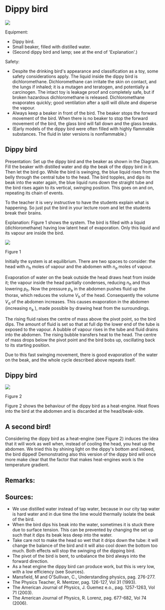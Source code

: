 # Dippy bird 

![](https://cdn.mathpix.com/cropped/2024_06_24_13968e568c5c608ef517g-1.jpg?height=1002&width=1511&top_left_y=316&top_left_x=227)

Equipment:

- Dippy bird.
- Small beaker, filled with distilled water.
- (Second dippy bird and lamp; see at the end of 'Explanation'.)

Safety:

- Despite the drinking bird's appearance and classification as a toy, some safety considerations apply. The liquid inside the dippy bird is dichloromethane. Dichloromethane can irritate the skin on contact, and the lungs if inhaled; it is a mutagen and teratogen, and potentially a carcinogen. The intact toy is leakage proof and completely safe, but if broken hazardous dichloromethane is released. Dichloromethane evaporates quickly; good ventilation after a spill will dilute and disperse the vapour.
- Always keep a beaker in front of the bird. The beaker stops the forward movement of the bird. When there is no beaker to stop the forward movement of the bird, the glass bird will fall down and the glass breaks.
- (Early models of the dippy bird were often filled with highly flammable substances. The fluid in later versions is nonflammable.)


## Dippy bird

Presentation: Set up the dippy bird and the beaker as shown in the Diagram. Fill the beaker with distilled water and dip the beak of the dippy bird in it. Then let the bird go. While the bird is swinging, the blue liquid rises from the belly through the central tube to the head. The bird topples, and dips its beak into the water again, the blue liquid runs down the straight tube and the bird rises again to its vertical, swinging position. This goes on and on, repeating its chain of events.

To the teacher it is very instructive to have the students explain what is happening. So just put the bird in your lecture room and let the students break their brains.

Explanation: Figure 1 shows the system. The bird is filled with a liquid (dichloromethane) having low latent heat of evaporation. Only this liquid and its vapour are inside the bird.

![](https://cdn.mathpix.com/cropped/2024_06_24_13968e568c5c608ef517g-2.jpg?height=680&width=602&top_left_y=825&top_left_x=841)

Figure 1

Initially the system is at equilibrium. There are two spaces to consider: the head with $n_{h}$ moles of vapour and the abdomen with $n_{a}$ moles of vapour.

Evaporation of water on the beak outside the head draws heat from inside it; the vapour inside the head partially condenses, reducing $n_{h}$ and thus lowering $p_{h}$. Now the pressure $p_{\mathrm{a}}$ in the abdomen pushes fluid up the thorax, which reduces the volume $V_{h}$ of the head. Consequently the volume $V_{a}$ of the abdomen increases. This causes evaporation in the abdomen (increasing $n_{\mathrm{a}}$ ), made possible by drawing heat from the surroundings.

The rising fluid raises the centre of mass above the pivot point, so the bird dips. The amount of fluid is set so that at full dip the lower end of the tube is exposed to the vapour. A bubble of vapour rises in the tube and fluid drains into the abdomen. The rising bubble transfers heat to the head. The centre of mass drops below the pivot point and the bird bobs up, oscillating back to its starting position.

Due to this fast swinging movement, there is good evaporation of the water on the beak, and the whole cycle described above repeats itself.

## Dippy bird

![](https://cdn.mathpix.com/cropped/2024_06_24_13968e568c5c608ef517g-3.jpg?height=660&width=620&top_left_y=338&top_left_x=838)

Figure 2

Figure 2 shows the behaviour of the dippy bird as a heat-engine. Heat flows into the bird at the abdomen and is discarded at the head/beak-side.

## A second bird!

Considering the dippy bird as a heat-engine (see Figure 2) induces the idea that it will work as well when, instead of cooling the head, you heat up the abdomen. We tried this by shining light on the dippy's bottom and indeed, the bird dipped! Demonstrating also this version of the dippy bird will once more make clear that the factor that makes heat-engines work is the temperature gradient.

## Remarks:

## Sources:

- We use distilled water instead of tap water, because in our city tap water is hard water and in due time the lime would thermally isolate the beak of the bird.
- When the bird dips his beak into the water, sometimes it is stuck there due to surface tension. This can be prevented by changing the set up such that it dips its beak less deep into the water.
- Take care not to make the head so wet that it drips down the tube: it will change the balance of the bird and it will also cool down the bottom too much. Both effects will stop the swinging of the dipping bird.
- The pivot of the bird is bent, to unbalance the bird always into the forward direction.
- As a heat engine the dippy bird can produce work, but this is very low, with a low efficiency (see Sources).
- Mansfield, M and O'Sullivan, C., Understanding physics, pag. 276-277.
- The Physics Teacher, R. Mentzer, pag. 126-127, Vol 31 (1993).
- The American Journal of Physics, J. Guemez e.o., pag. 1257-1263, Vol 71 (2003).
- The American Journal of Physics, R. Lorenz, pag. 677-682, Vol 74 (2006).

